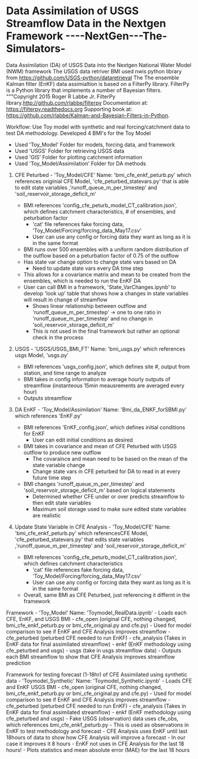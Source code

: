 # Data Assimilation of USGS Streamflow Data in the Nextgen Framework  ----NextGen---The-Simulators-
Data Assimilation (DA) of USGS Data into the Nextgen National Water Model (NWM) framework 
The USGS data retriver BMI used nwis python library from https://github.com/USGS-python/dataretrieval
The The ensemble Kalman filter (EnKF) data assimialtion is based on a FilterPy library. FilterPy is a Python library that implements a number of Bayesian filters. 
"""Copyright 2015 Roger R Labbe Jr. FilterPy library.http://github.com/rlabbe/filterpy 
Documentation at: https://filterpy.readthedocs.org Supporting book at: https://github.com/rlabbe/Kalman-and-Bayesian-Filters-in-Python.

Workflow: Use Toy model with synthetic and real forcing/catchment data to test DA methodology. Developed 4 BMI's for the Toy Model
- Used 'Toy_Model' Folder for models, forcing data, and framework
- Used 'USGS' Folder for retrieving USGS data
- Used 'GIS' Folder for plotting catchment information
- Used 'Toy_Model/Assimilation' Folder for DA methods 


1) CFE Peturbed - 'Toy_Model/CFE'
Name: 'bmi_cfe_enkf_peturb.py' which references originial CFE Model, 'cfe_peturbed_statevars.py' that is able to edit state variables ,'runoff_queue_m_per_timestep' and 'soil_reservoir_storage_deficit_m'
	- BMI references 'config_cfe_peturb_model_CT_calibration.json', which defines catchment characteristics, # of ensembles, and peturbation factor
		- 'cat' file references fake forcing data, 'Toy_Model/Forcing/forcing_data_May17.csv'
		- User can use any config or forcing data they want as long as it is in the same format
	- BMI runs over 500 ensembles with a uniform random distribution of the outflow based on a peturbation factor of 0.75 of the outflow
	- Has state var change option to change state vars based on DA
		- Need to update state vars every DA time step
	- This allows for a covariance matrix and mean to be created from the ensembles, which is needed to run the EnKF DA
	- User can call BMI in a framework, 'State_VarChanges.ipynb' to develop 'look up' table that shows how a changes in state variables will result in change of streamflow
		- Shows linear relationship between outflow and 'runoff_queue_m_per_timestep' -> one to one ratio in 'runoff_queue_m_per_timestep' and no change in 'soil_reservoir_storage_deficit_m'
		- This is not used in the final framework but rather an optional check in the process

2) USGS - 'USGS/USGS_BMI_FT'
Name: 'bmi_usgs.py' which references usgs Model, 'usgs.py'
	- BMI references 'usgs_config.json', which defines site #, output from station, and time range to analyze
	- BMI takes in config information to average hourly outputs of streamflow (instanteous 15min meausrements are averaged every hour)
	- Outputs streamflow

3) DA EnKF - 'Toy_Model/Assimilation'
Name: 'Bmi_da_ENKF_forSBMI.py' which references 'EnKF.py'
	- BMI references 'EnKF_config.json', which defines initial conditions for EnKF 
		- User can edit initial conditions as desired
	- BMI takes in covariance and mean of CFE Peturbed with USGS outflow to produce new outflow
		- The covaraince and mean need to be based on the mean of the state variable change
		- Change state vars in CFE peturbed for DA to read in at every future time step	
	- BMI changes 'runoff_queue_m_per_timestep' and 'soil_reservoir_storage_deficit_m' based on logical statements
		- Determined whether CFE under or over predicts streamflow to then edit state variables
		- Maximum soil storage used to make sure edited state variables are realistic

4) Update State Variable in CFE Analysis - 'Toy_Model/CFE'
Name: 'bmi_cfe_enkf_peturb.py' which referencesCFE Model, 'cfe_peturbed_statevars.py' that edits state variables ,'runoff_queue_m_per_timestep' and 'soil_reservoir_storage_deficit_m'
	- BMI references 'config_cfe_peturb_model_CT_calibration.json', which defines catchment characteristics
		- 'cat' file references fake forcing data, 'Toy_Model/Forcing/forcing_data_May17.csv'
		- User can use any config or forcing data they want as long as it is in the same format
	- Overall, same BMI as CFE Peturbed, just referencing it differnt in the framework

Framework - 'Toy_Model'
Name: 'Toymodel_RealData.ipynb'
	- Loads each CFE, EnKF, and USGS BMI
		- cfe_open (original CFE, nothing changed, bmi_cfe_enkf_peturb.py or bmi_cfe_original.py and cfe.py)
			- Used for model comparison to see if EnKF and CFE Analysis improves streamflow
		- cfe_peturbed (peturbed CFE needed to run EnKF)
		- cfe_analysis (Takes in EnKF data for final assimilated streamflow) 
		- enkf (EnKF methodology using cfe_peturbed and usgs)
		- usgs (take in usgs streamflow data)
	- Outputs each BMI streamflow to show that CFE Analysis improves streamflow prediction

Framework for testing forecast (1-18hr) of CFE Assimilated using synthetic data - 'Toymodel_Synthetic'
Name: 'Toymodel_Synthetic.ipynb'
	- Loads CFE and EnKF USGS BMI
		- cfe_open (original CFE, nothing changed, bmi_cfe_enkf_peturb.py or bmi_cfe_original.py and cfe.py)
			- Used for model comparison to see if EnKF and CFE Analysis improves streamflow
		- cfe_peturbed (peturbed CFE needed to run EnKF)
		- cfe_analysis (Takes in EnKF data for final assimilated streamflow) 
		- enkf (EnKF methodology using cfe_peturbed and usgs)
		- Fake USGS (observation) data uses cfe_obs, which references bmi_cfe_enkf_peturb.py
			- This is used as observations in EnKF to test methodology and forecast
	- CFE Analysis uses EnKF until last 18hours of data to show how CFE Analysis will improve a forecast
		- In our case it improves it 8 hours
		- EnKF not uses in CFE Analysis for the last 18 hours! 
	- Plots statistics and mean absolute error (MAE) for the last 18 hours



 

